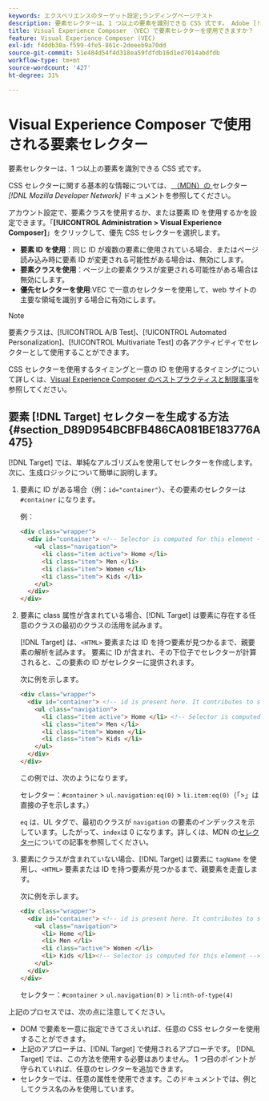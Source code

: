 ```yaml
---
keywords: エクスペリエンスのターゲット設定;ランディングページテスト
description: 要素セレクターは、1 つ以上の要素を識別できる CSS 式です。 Adobe [!DNL Target] Visual Experience Composer （VEC）で要素セレクターを使用する方法を説明します。
title: Visual Experience Composer （VEC）で要素セレクターを使用できますか？
feature: Visual Experience Composer (VEC)
exl-id: f4ddb30a-f599-4fe5-861c-2deeeb9a70dd
source-git-commit: 51e484d54f4d318ea59fdfdb16d1ed7014abdfdb
workflow-type: tm+mt
source-wordcount: '427'
ht-degree: 31%

---
```


# Visual Experience Composer で使用される要素セレクター

要素セレクターは、1 つ以上の要素を識別できる CSS 式です。

CSS セレクターに関する基本的な情報については、[ （MDN）の ](https://developer.mozilla.org/en-US/docs/Web/Guide/CSS/Getting_started/Selectors) セレクター *[!DNL Mozilla Developer Network]* ドキュメントを参照してください。

アカウント設定で、要素クラスを使用するか、または要素 ID を使用するかを設定できます。「**[!UICONTROL Administration > Visual Experience Composer]**」をクリックして、優先 CSS セレクターを選択します。

* **要素 ID を使用**：同じ ID が複数の要素に使用されている場合、またはページ読み込み時に要素 ID が変更される可能性がある場合は、無効にします。
* **要素クラスを使用**：ページ上の要素クラスが変更される可能性がある場合は無効にします。
* **優先セレクターを使用**:VEC で一意のセレクターを使用して、web サイトの主要な領域を識別する場合に有効にします。

>[!NOTE]
>
>要素クラスは、[!UICONTROL A/B Test]、[!UICONTROL Automated Personalization]、[!UICONTROL  Multivariate Test] の各アクティビティでセレクターとして使用することができます。

CSS セレクターを使用するタイミングと一意の ID を使用するタイミングについて詳しくは、[Visual Experience Composer のベストプラクティスと制限事項](/help/main/c-experiences/c-visual-experience-composer/experience-composer-best-practices.md#concept_E284B3F704C04406B174D9050A2528A6)を参照してください。

## 要素 [!DNL Target] セレクターを生成する方法 {#section_D89D954BCBFB486CA081BE183776A475}

[!DNL Target] では、単純なアルゴリズムを使用してセレクターを作成します。 次に、生成ロジックについて簡単に説明します。

1. 要素に ID がある場合（例：`id="container"`）、その要素のセレクターは `#container` になります。

   例：

   ```html
   <div class="wrapper">
     <div id="container"> <!-- Selector is computed for this element -->
       <ul class="navigation">
         <li class="item active"> Home </li>
         <li class="item"> Men </li>
         <li class="item"> Women </li>
         <li class="item"> Kids </li>
       </ul>
     </div>
   </div>
   ```

1. 要素に class 属性が含まれている場合、[!DNL Target] は要素に存在する任意のクラスの最初のクラスの活用を試みます。

   [!DNL Target] は、`<HTML>` 要素または ID を持つ要素が見つかるまで、親要素の解析を試みます。 要素に ID が含まれ、その下位子でセレクターが計算されると、この要素の ID がセレクターに提供されます。

   次に例を示します。

   ```html
   <div class="wrapper">
     <div id="container"> <!-- id is present here. It contributes to selector -->
       <ul class="navigation">
         <li class="item active"> Home </li> <!-- Selector is computed for this element -->
         <li class="item"> Men </li>
         <li class="item"> Women </li>
         <li class="item"> Kids </li>
       </ul>
     </div>
   </div>
   ```

   この例では、次のようになります。

   セレクター：`#container` > `ul.navigation:eq(0)` > `li.item:eq(0)`（「>」は直接の子を示します。）

   `eq` は、UL タグで、最初のクラスが `navigation` の要素のインデックスを示しています。したがって、`index`は 0 になります。詳しくは、MDN の[セレクター](https://developer.mozilla.org/en-US/docs/Web/Guide/CSS/Getting_started/Selectors)についての記事を参照してください。

1. 要素にクラスが含まれていない場合、[!DNL Target] は要素に `tagName` を使用し、`<HTML>` 要素または ID を持つ要素が見つかるまで、親要素を走査します。

   次に例を示します。

   ```html
   <div class="wrapper">
     <div id="container"> <!-- id is present here. It contributes to selector -->
       <ul class="navigation">
         <li> Home </li>
         <li> Men </li>
         <li class="active"> Women </li>
         <li> Kids </li><!-- Selector is computed for this element -->
       </ul>
     </div>
   </div>
   ```

   セレクター：`#container` > `ul.navigation(0)` > `li:nth-of-type(4)`

上記のプロセスでは、次の点に注意してください。

* DOM で要素を一意に指定できてさえいれば、任意の CSS セレクターを使用することができます。
* 上記のアプローチは、[!DNL Target] で使用されるアプローチです。 [!DNL Target] では、この方法を使用する必要はありません。 1 つ目のポイントが守られていれば、任意のセレクターを追加できます。
* セレクターでは、任意の属性を使用できます。このドキュメントでは、例としてクラス名のみを使用しています。
